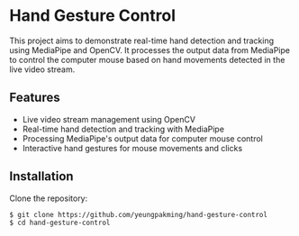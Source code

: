 # Hand Gesture Control

This project aims to demonstrate real-time hand detection and tracking using MediaPipe and OpenCV. It processes the output data from MediaPipe to control the computer mouse based on hand movements detected in the live video stream.

## Features

- Live video stream management using OpenCV
- Real-time hand detection and tracking with MediaPipe
- Processing MediaPipe's output data for computer mouse control
- Interactive hand gestures for mouse movements and clicks

## Installation

Clone the repository:

```bash
$ git clone https://github.com/yeungpakming/hand-gesture-control
$ cd hand-gesture-control
```

    

